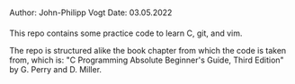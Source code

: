 #####
Author:		John-Philipp Vogt
Date:		03.05.2022
####

This repo contains some practice code to learn C, git, and vim.

The repo is structured alike the book chapter from which the code is taken from, which is:
	"C Programming Absolute Beginner's Guide, Third Edition" by G. Perry and D. Miller.
